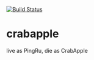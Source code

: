 [![Build Status](https://travis-ci.org/youtaya/crabapple.svg?branch=kite)](https://travis-ci.org/youtaya/crabapple)

crabapple
=========

live as PingRu, die as CrabApple
